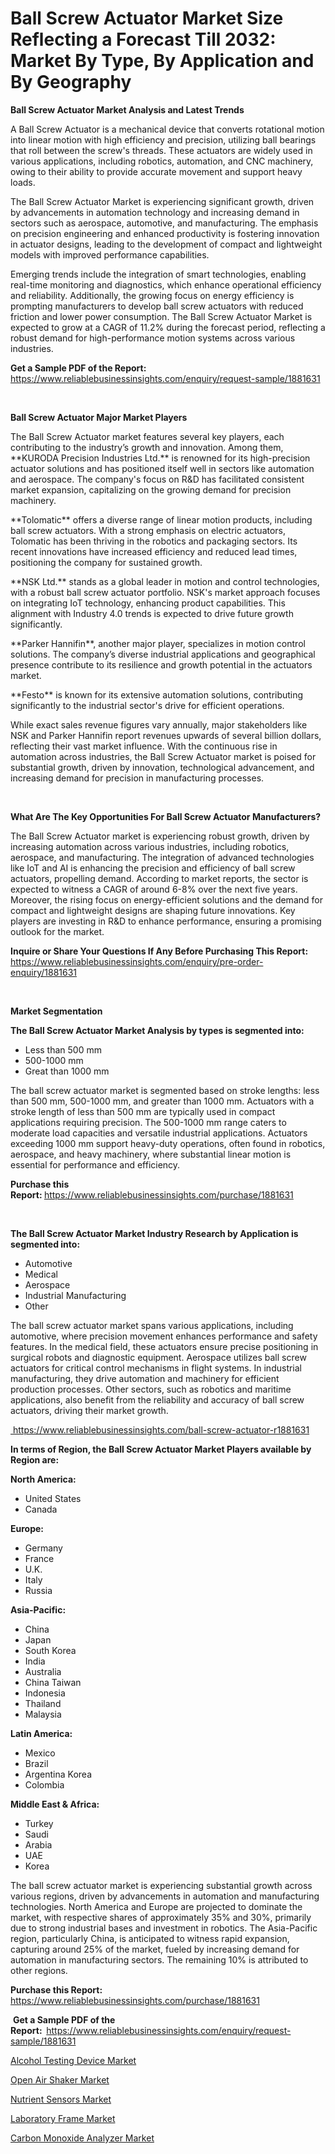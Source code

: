 <p><h1>Ball Screw Actuator Market Size Reflecting a Forecast Till 2032: Market By Type, By Application and By Geography</h1></p><p><strong>Ball Screw Actuator Market Analysis and Latest Trends</strong></p>
<p><p>A Ball Screw Actuator is a mechanical device that converts rotational motion into linear motion with high efficiency and precision, utilizing ball bearings that roll between the screw's threads. These actuators are widely used in various applications, including robotics, automation, and CNC machinery, owing to their ability to provide accurate movement and support heavy loads.</p><p>The Ball Screw Actuator Market is experiencing significant growth, driven by advancements in automation technology and increasing demand in sectors such as aerospace, automotive, and manufacturing. The emphasis on precision engineering and enhanced productivity is fostering innovation in actuator designs, leading to the development of compact and lightweight models with improved performance capabilities.</p><p>Emerging trends include the integration of smart technologies, enabling real-time monitoring and diagnostics, which enhance operational efficiency and reliability. Additionally, the growing focus on energy efficiency is prompting manufacturers to develop ball screw actuators with reduced friction and lower power consumption. The Ball Screw Actuator Market is expected to grow at a CAGR of 11.2% during the forecast period, reflecting a robust demand for high-performance motion systems across various industries.</p></p>
<p><strong>Get a Sample PDF of the Report:&nbsp;</strong> <a href="https://www.reliablebusinessinsights.com/enquiry/request-sample/1881631?utm_campaign=39&utm_medium=2&utm_source=Github&utm_content=ia&utm_term=10042025&utm_id=ball-screw-actuator">https://www.reliablebusinessinsights.com/enquiry/request-sample/1881631</a></p>
<p>&nbsp;</p>
<p><strong>Ball Screw Actuator Major Market Players</strong></p>
<p><p>The Ball Screw Actuator market features several key players, each contributing to the industry’s growth and innovation. Among them, **KURODA Precision Industries Ltd.** is renowned for its high-precision actuator solutions and has positioned itself well in sectors like automation and aerospace. The company's focus on R&D has facilitated consistent market expansion, capitalizing on the growing demand for precision machinery.</p><p>**Tolomatic** offers a diverse range of linear motion products, including ball screw actuators. With a strong emphasis on electric actuators, Tolomatic has been thriving in the robotics and packaging sectors. Its recent innovations have increased efficiency and reduced lead times, positioning the company for sustained growth.</p><p>**NSK Ltd.** stands as a global leader in motion and control technologies, with a robust ball screw actuator portfolio. NSK's market approach focuses on integrating IoT technology, enhancing product capabilities. This alignment with Industry 4.0 trends is expected to drive future growth significantly.</p><p>**Parker Hannifin**, another major player, specializes in motion control solutions. The company’s diverse industrial applications and geographical presence contribute to its resilience and growth potential in the actuators market. </p><p>**Festo** is known for its extensive automation solutions, contributing significantly to the industrial sector's drive for efficient operations. </p><p>While exact sales revenue figures vary annually, major stakeholders like NSK and Parker Hannifin report revenues upwards of several billion dollars, reflecting their vast market influence. With the continuous rise in automation across industries, the Ball Screw Actuator market is poised for substantial growth, driven by innovation, technological advancement, and increasing demand for precision in manufacturing processes.</p></p>
<p>&nbsp;</p>
<p><strong>What Are The Key Opportunities For Ball Screw Actuator Manufacturers?</strong></p>
<p><p>The Ball Screw Actuator market is experiencing robust growth, driven by increasing automation across various industries, including robotics, aerospace, and manufacturing. The integration of advanced technologies like IoT and AI is enhancing the precision and efficiency of ball screw actuators, propelling demand. According to market reports, the sector is expected to witness a CAGR of around 6-8% over the next five years. Moreover, the rising focus on energy-efficient solutions and the demand for compact and lightweight designs are shaping future innovations. Key players are investing in R&D to enhance performance, ensuring a promising outlook for the market.</p></p>
<p><strong>Inquire or Share Your Questions If Any Before Purchasing This Report:</strong> <a href="https://www.reliablebusinessinsights.com/enquiry/pre-order-enquiry/1881631?utm_campaign=39&utm_medium=2&utm_source=Github&utm_content=ia&utm_term=10042025&utm_id=ball-screw-actuator">https://www.reliablebusinessinsights.com/enquiry/pre-order-enquiry/1881631</a></p>
<p>&nbsp;</p>
<p><strong>Market Segmentation</strong></p>
<p><strong>The Ball Screw Actuator Market Analysis by types is segmented into:</strong></p>
<p><ul><li>Less than 500 mm</li><li>500-1000 mm</li><li>Great than 1000 mm</li></ul></p>
<p><p>The ball screw actuator market is segmented based on stroke lengths: less than 500 mm, 500-1000 mm, and greater than 1000 mm. Actuators with a stroke length of less than 500 mm are typically used in compact applications requiring precision. The 500-1000 mm range caters to moderate load capacities and versatile industrial applications. Actuators exceeding 1000 mm support heavy-duty operations, often found in robotics, aerospace, and heavy machinery, where substantial linear motion is essential for performance and efficiency.</p></p>
<p><strong>Purchase this Report:&nbsp;</strong><a href="https://www.reliablebusinessinsights.com/purchase/1881631?utm_campaign=39&utm_medium=2&utm_source=Github&utm_content=ia&utm_term=10042025&utm_id=ball-screw-actuator">https://www.reliablebusinessinsights.com/purchase/1881631</a></p>
<p>&nbsp;</p>
<p><strong>The Ball Screw Actuator Market Industry Research by Application is segmented into:</strong></p>
<p><ul><li>Automotive</li><li>Medical</li><li>Aerospace</li><li>Industrial Manufacturing</li><li>Other</li></ul></p>
<p><p>The ball screw actuator market spans various applications, including automotive, where precision movement enhances performance and safety features. In the medical field, these actuators ensure precise positioning in surgical robots and diagnostic equipment. Aerospace utilizes ball screw actuators for critical control mechanisms in flight systems. In industrial manufacturing, they drive automation and machinery for efficient production processes. Other sectors, such as robotics and maritime applications, also benefit from the reliability and accuracy of ball screw actuators, driving their market growth.</p></p>
<p><a href="https://www.reliablebusinessinsights.com/ball-screw-actuator-r1881631?utm_campaign=39&utm_medium=2&utm_source=Github&utm_content=ia&utm_term=10042025&utm_id=ball-screw-actuator">&nbsp;https://www.reliablebusinessinsights.com/ball-screw-actuator-r1881631</a></p>
<p><strong>In terms of Region, the Ball Screw Actuator Market Players available by Region are:</strong></p>
<p>
    <p> <strong> North America: </strong>
        <ul>
            <li>United States</li>
            <li>Canada</li>
        </ul>
        </p> 
    <p> <strong> Europe: </strong>
        <ul>
            <li>Germany</li>
            <li>France</li>
            <li>U.K.</li>
            <li>Italy</li>
            <li>Russia</li>
        </ul>
        </p> 
    <p> <strong> Asia-Pacific: </strong>
        <ul>
            <li>China</li>
            <li>Japan</li>
            <li>South Korea</li>
            <li>India</li>
            <li>Australia</li>
            <li>China Taiwan</li>
            <li>Indonesia</li>
            <li>Thailand</li>
            <li>Malaysia</li>
        </ul>
        </p> 
    <p> <strong> Latin America: </strong>
        <ul>
            <li>Mexico</li>
            <li>Brazil</li>
            <li>Argentina Korea</li>
            <li>Colombia</li>
        </ul>
        </p> 
    <p> <strong> Middle East & Africa: </strong>
        <ul>
            <li>Turkey</li>
            <li>Saudi</li>
            <li>Arabia</li>
            <li>UAE</li>
            <li>Korea</li>
        </ul>
    </p>
    </p>
<p><p>The ball screw actuator market is experiencing substantial growth across various regions, driven by advancements in automation and manufacturing technologies. North America and Europe are projected to dominate the market, with respective shares of approximately 35% and 30%, primarily due to strong industrial bases and investment in robotics. The Asia-Pacific region, particularly China, is anticipated to witness rapid expansion, capturing around 25% of the market, fueled by increasing demand for automation in manufacturing sectors. The remaining 10% is attributed to other regions.</p></p>
<p><strong>Purchase this Report: </strong><a href="https://www.reliablebusinessinsights.com/purchase/1881631?utm_campaign=39&utm_medium=2&utm_source=Github&utm_content=ia&utm_term=10042025&utm_id=ball-screw-actuator">https://www.reliablebusinessinsights.com/purchase/1881631</a></p>
<p>&nbsp;<strong>Get a Sample PDF of the Report:&nbsp;&nbsp;</strong><a href="https://www.reliablebusinessinsights.com/enquiry/request-sample/1881631?utm_campaign=39&utm_medium=2&utm_source=Github&utm_content=ia&utm_term=10042025&utm_id=ball-screw-actuator">https://www.reliablebusinessinsights.com/enquiry/request-sample/1881631</a></p>
<p><strong></strong></p>
<p><p><a href="https://github.com/awwqamet/Market-Research-Report-List-1/blob/main/alcohol-testing-device-market.md?utm_campaign=39&utm_medium=2&utm_source=Github&utm_content=ia&utm_term=10042025&utm_id=ball-screw-actuator">Alcohol Testing Device Market</a></p><p><a href="https://github.com/casalalimo40/Market-Research-Report-List-1/blob/main/open-air-shaker-market.md?utm_campaign=39&utm_medium=2&utm_source=Github&utm_content=ia&utm_term=10042025&utm_id=ball-screw-actuator">Open Air Shaker Market</a></p><p><a href="https://github.com/phillpfantis/Market-Research-Report-List-1/blob/main/nutrient-sensors-market.md?utm_campaign=39&utm_medium=2&utm_source=Github&utm_content=ia&utm_term=10042025&utm_id=ball-screw-actuator">Nutrient Sensors Market</a></p><p><a href="https://github.com/asoauoldag3n/Market-Research-Report-List-1/blob/main/laboratory-frame-market.md?utm_campaign=39&utm_medium=2&utm_source=Github&utm_content=ia&utm_term=10042025&utm_id=ball-screw-actuator">Laboratory Frame Market</a></p><p><a href="https://github.com/stuwinawisa/Market-Research-Report-List-1/blob/main/carbon-monoxide-analyzer-market.md?utm_campaign=39&utm_medium=2&utm_source=Github&utm_content=ia&utm_term=10042025&utm_id=ball-screw-actuator">Carbon Monoxide Analyzer Market</a></p></p>